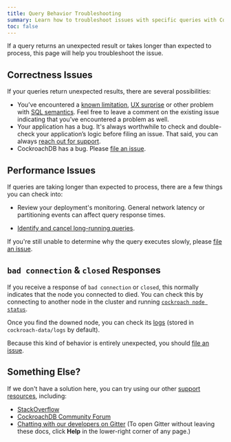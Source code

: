 ```yaml
---
title: Query Behavior Troubleshooting
summary: Learn how to troubleshoot issues with specific queries with CockroachDB
toc: false
---
```


If a query returns an unexpected result or takes longer than expected to process, this page will help you troubleshoot the issue.

<div id="toc"></div>

## Correctness Issues

If your queries return unexpected results, there are several possibilities:

- You’ve encountered a [known limitation](https://github.com/cockroachdb/cockroach/issues?q=is%3Aopen+is%3Aissue+label%3Aknown-limitation), [UX surprise](https://github.com/cockroachdb/cockroach/issues?utf8=%E2%9C%93&q=is%3Aopen%20is%3Aissue%20label%3Aux-surprise) or other problem with [SQL semantics](https://github.com/cockroachdb/cockroach/issues?utf8=%E2%9C%93&q=is%3Aopen%20is%3Aissue%20label%3Asql-semantics). Feel free to leave a comment on the existing issue indicating that you’ve encountered a problem as well.
- Your application has a bug. It's always worthwhile to check and double-check your application’s logic before filing an issue. That said, you can always [reach out for support](support-resources.html).
- CockroachDB has a bug. Please [file an issue](file-an-issue.html).

## Performance Issues

If queries are taking longer than expected to process, there are a few things you can check into:

- Review your deployment's monitoring. General network latency or partitioning events can affect query response times.

- [Identify and cancel long-running queries](manage-long-running-queries.html).

If you're still unable to determine why the query executes slowly, please [file an issue](file-an-issue.html).

## `bad connection` & `closed` Responses

If you receive a response of `bad connection` or `closed`, this normally indicates that the node you connected to died. You can check this by connecting to another node in the cluster and running [`cockroach node status`](view-node-details.html#show-the-status-of-all-nodes).

Once you find the downed node, you can check its [logs](debug-and-error-logs.html) (stored in `cockroach-data/logs` by default).

Because this kind of behavior is entirely unexpected, you should [file an issue](file-an-issue.html).

## Something Else?

If we don't have a solution here, you can try using our other [support resources](support-resources.html), including:

- [StackOverflow](http://stackoverflow.com/questions/tagged/cockroachdb)
- [CockroachDB Community Forum](https://forum.cockroachlabs.com)
- [Chatting with our developers on Gitter](https://gitter.im/cockroachdb/cockroach) (To open Gitter without leaving these docs, click **Help** in the lower-right corner of any page.)
